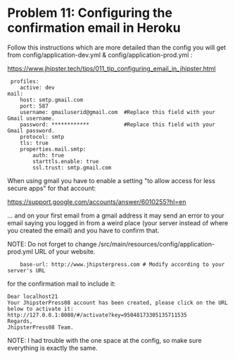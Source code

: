 # Problem 11: Configuring the confirmation email in Heroku

Follow this instructions which are more detailed than the config you will get from config/application-dev.yml & config/application-prod.yml :

https://www.jhipster.tech/tips/011_tip_configuring_email_in_jhipster.html

     profiles:
        active: dev
    mail:
        host: smtp.gmail.com
        port: 587
        username: gmailuserid@gmail.com  #Replace this field with your Gmail username.
        password: ************           #Replace this field with your Gmail password.
        protocol: smtp
        tls: true
        properties.mail.smtp:
            auth: true
            starttls.enable: true
            ssl.trust: smtp.gmail.com

When using gmail you have to enable a setting "to allow access for less secure apps" for that account:

https://support.google.com/accounts/answer/6010255?hl=en

... and on your first email from a gmail address it may send an error to your email saying you logged in from a weird place (your server instead of where you created the email) and you have to confirm that.

NOTE: Do not forget to change /src/main/resources/config/application-prod.yml URL of your website.

        base-url: http://www.jhipsterpress.com # Modify according to your server's URL

for the confirmation mail to include it:

	Dear localhost21
	Your JhipsterPress08 account has been created, please click on the URL below to activate it:
	http://127.0.0.1:8080/#/activate?key=95048173305135711535 
	Regards, 
	JhipsterPress08 Team.
	
NOTE: I had trouble with the one space at the config, so make sure everything is exactly the same.